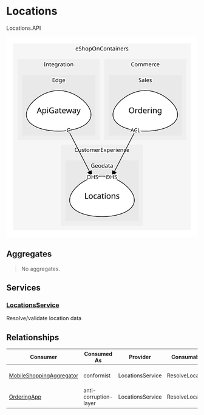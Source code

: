 

# Locations
Locations.API

![contextmap](./contextmap.svg)

## Aggregates
> No aggregates.
	
## Services

### [LocationsService](services/locations_service/index.md)
Resolve/validate location data



## Relationships
| Consumer | Consumed As | Provider | Consumable | Provided As |
| --- | --- | --- | --- | --- |
| [MobileShoppingAggregator](../../../../../integration/subdomains/edge/boundedcontexts/api_gateway/services/mobile_shopping_aggregator/index.md) | conformist | LocationsService | ResolveLocation | open-host-service |
| [OrderingApp](../../../../../commerce/subdomains/sales/boundedcontexts/ordering/services/ordering_app/index.md) | anti-corruption-layer | LocationsService | ResolveLocation | open-host-service |


